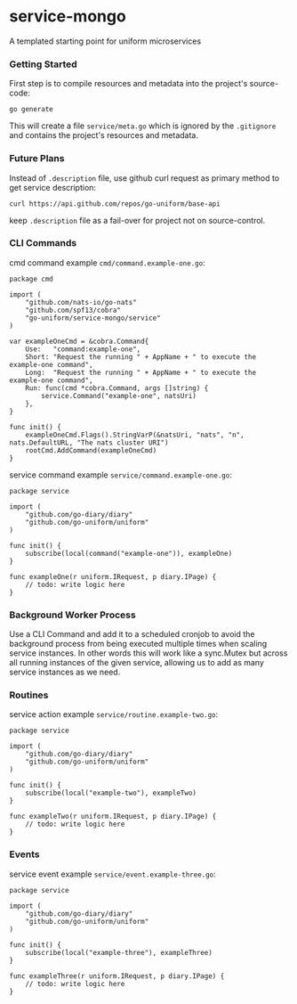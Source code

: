 # service-mongo
A templated starting point for uniform microservices

### Getting Started
First step is to compile resources and metadata into the project's source-code:
```
go generate
```
This will create a file `service/meta.go` which is ignored by the `.gitignore` and contains the project's resources and metadata.

### Future Plans
Instead of `.description` file, use github curl request as primary method to get service description:
```
curl https://api.github.com/repos/go-uniform/base-api
``` 
keep `.description` file as a fail-over for project not on source-control.

### CLI Commands

cmd command example `cmd/command.example-one.go`:
```
package cmd

import (
	"github.com/nats-io/go-nats"
	"github.com/spf13/cobra"
	"go-uniform/service-mongo/service"
)

var exampleOneCmd = &cobra.Command{
	Use:   "command:example-one",
	Short: "Request the running " + AppName + " to execute the example-one command",
	Long:  "Request the running " + AppName + " to execute the example-one command",
	Run: func(cmd *cobra.Command, args []string) {
		service.Command("example-one", natsUri)
	},
}

func init() {
	exampleOneCmd.Flags().StringVarP(&natsUri, "nats", "n", nats.DefaultURL, "The nats cluster URI")
	rootCmd.AddCommand(exampleOneCmd)
}
```

service command example `service/command.example-one.go`:
```
package service

import (
	"github.com/go-diary/diary"
	"github.com/go-uniform/uniform"
)

func init() {
	subscribe(local(command("example-one")), exampleOne)
}

func exampleOne(r uniform.IRequest, p diary.IPage) {
	// todo: write logic here
}
```

### Background Worker Process

Use a CLI Command and add it to a scheduled cronjob to avoid the background process from being executed multiple times when scaling service instances.
In other words this will work like a sync.Mutex but across all running instances of the given service, allowing us to add as many service instances as we need.

### Routines

service action example `service/routine.example-two.go`:
```
package service

import (
	"github.com/go-diary/diary"
	"github.com/go-uniform/uniform"
)

func init() {
	subscribe(local("example-two"), exampleTwo)
}

func exampleTwo(r uniform.IRequest, p diary.IPage) {
	// todo: write logic here
}
```

### Events

service event example `service/event.example-three.go`:
```
package service

import (
	"github.com/go-diary/diary"
	"github.com/go-uniform/uniform"
)

func init() {
	subscribe(local("example-three"), exampleThree)
}

func exampleThree(r uniform.IRequest, p diary.IPage) {
	// todo: write logic here
}
```